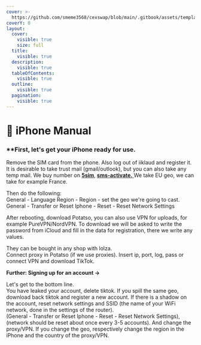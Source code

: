 ```yaml
---
cover: >-
  https://github.com/smeme3568/cexswap/blob/main/.gitbook/assets/template%20-%204%20(3)%20(1).png
coverY: 0
layout:
  cover:
    visible: true
    size: full
  title:
    visible: true
  description:
    visible: true
  tableOfContents:
    visible: true
  outline:
    visible: true
  pagination:
    visible: true
---
```


# 🍏 iPhone Manual

### \*\*First, let's get your iPhone ready for use.

Remove the SIM card from the phone. Also log out of iiklaud and register it. It is desirable to take trust mail (gmail/outlook), but you can also take any temp mail. We buy number on [**5sim**](https://5sim.biz), [**sms-activate.** ](https://sms-activate.org)We take EU geo, we can take for example France.

Then do the following:\
General - Language Region - Region - set the geo we're going to cast. General - Transfer or Reset Iphone - Reset - Reset Network Settings

After rebooting, download Potatso, you can also use VPN for uploads, for example PureVPN/NordVPN. To download we will be asked to write the password from iCloud and fill in the data for registration, there we write any values.

They can be bought in any shop with lolza.\
Connect proxy in Potatso (if we use proxies). Insert ip, port, log, pass or connect VPN and download TikTok.

**Further: Signing up for an account ->**

Let's get to the bottom line.\
You have leaked your account, delete tiktok. If you spill the same geo, download back tiktok and register a new account. If there is a shadow on the account, reset network settings and SSID (the name of your WiFi network, done in the settings of the router).\
(General - Transfer or Reset Iphone - Reset - Reset Network Settings), (network should be reset about once every 3-5 accounts). And change the proxy/VPN. If you change the geo, respectively change the region in the iPhone and the country of the proxy/VPN.
